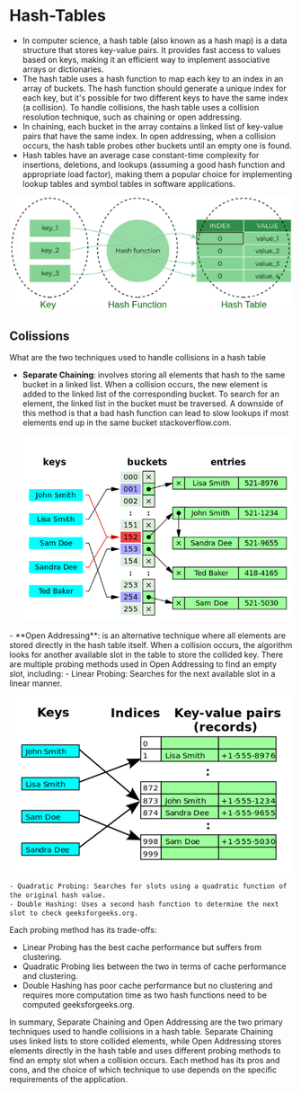 # Hash-Tables

- In computer science, a hash table (also known as a hash map) is a data structure that stores key-value pairs. It provides fast access to values based on keys, making it an efficient way to implement associative arrays or dictionaries.
- The hash table uses a hash function to map each key to an index in an array of buckets. The hash function should generate a unique index for each key, but it's possible for two different keys to have the same index (a collision). To handle collisions, the hash table uses a collision resolution technique, such as chaining or open addressing.
- In chaining, each bucket in the array contains a linked list of key-value pairs that have the same index. In open addressing, when a collision occurs, the hash table probes other buckets until an empty one is found.
- Hash tables have an average case constant-time complexity for insertions, deletions, and lookups (assuming a good hash function and appropriate load factor), making them a popular choice for implementing lookup tables and symbol tables in software applications.
<p align="center">
  <img src="../assets/hash-table.png" alt="Alt text">
</p>

## Colissions
What are the two techniques used to handle collisions in a hash table
  - **Separate Chaining**: involves storing all elements that hash to the same bucket in a linked list. When a collision occurs, the new element is added to the linked list of the corresponding bucket. To search for an element, the linked list in the bucket must be traversed. A downside of this method is that a bad hash function can lead to slow lookups if most elements end up in the same bucket stackoverflow.com.
    <p align="center">
    <img src="../assets/675px-Hash_table_5_0_1_1_1_1_1_LL.svg.png" alt="Alt text">
  </p>
  - **Open Addressing**: is an alternative technique where all elements are stored directly in the hash table itself. When a collision occurs, the algorithm looks for another available slot in the table to store the collided key. There are multiple probing methods used in Open Addressing to find an empty slot, including:
    - Linear Probing: Searches for the next available slot in a linear manner.
    <p align="center">
      <img src="../assets/HASHTB12.svg.png" alt="Alt text">
    </p>
    
 
    - Quadratic Probing: Searches for slots using a quadratic function of the original hash value.
    - Double Hashing: Uses a second hash function to determine the next slot to check geeksforgeeks.org.
  
Each probing method has its trade-offs:
  - Linear Probing has the best cache performance but suffers from clustering.
  - Quadratic Probing lies between the two in terms of cache performance and clustering.
  - Double Hashing has poor cache performance but no clustering and requires more computation time as two hash functions need to be computed geeksforgeeks.org.

In summary, Separate Chaining and Open Addressing are the two primary techniques used to handle collisions in a hash table. Separate Chaining uses linked lists to store collided elements, while Open Addressing stores elements directly in the hash table and uses different probing methods to find an empty slot when a collision occurs. Each method has its pros and cons, and the choice of which technique to use depends on the specific requirements of the application.